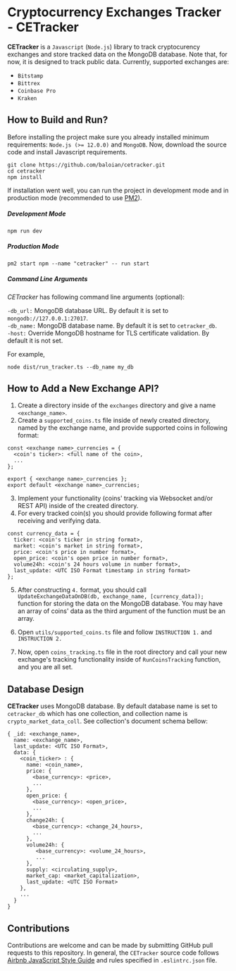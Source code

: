 # Cryptocurrency Exchanges Tracker - CETracker

**CETracker** is a `Javascript` (`Node.js`) library to track cryptocurency exchanges and store tracked data on the
MongoDB database. Note that, for now, it is designed to track public data.
Currently, supported exchanges are:
- `Bitstamp`
- `Bittrex`
- `Coinbase Pro`
- `Kraken`

## How to Build and Run?
Before installing the project make sure you already installed minimum requirements: `Node.js (>= 12.0.0)` and
`MongoDB`.  Now, download the source code and install Javascript requirements.

```
git clone https://github.com/baloian/cetracker.git
cd cetracker
npm install
```

If installation went well, you can run the project in development mode and in production mode (recommended to use
[PM2](https://pm2.keymetrics.io/)).

##### Development Mode

```
npm run dev
```

##### Production Mode

```
pm2 start npm --name "cetracker" -- run start
```

##### Command Line Arguments
*CETracker* has following command line arguments (optional):

`-db_url:` MongoDB database URL. By default it is set to `mongodb://127.0.0.1:27017`.\
`-db_name:` MongoDB database name. By default it is set to `cetracker_db`.\
`-host:` Override MongoDB hostname for TLS certificate validation. By default it is not set.

For example,

```
node dist/run_tracker.ts --db_name my_db
```


## How to Add a New Exchange API?
1. Create a directory inside of the `exchanges` directory and give a name `<exchange_name>`.
2. Create a `supported_coins.ts` file inside of newly created directory, named by the exchange name, and provide
supported coins in following format:

```
const <exchange name>_currencies = {
  <coin's ticker>: <full name of the coin>,
  ...
};

export { <exchange name>_currencies };
export default <exchange name>_currencies;
```

3. Implement your functionality (coins' tracking via Websocket and/or REST API) inside of the created directory.
4. For every tracked coin(s) you should provide following format after receiving and verifying data.

```
const currency_data = {
  ticker: <coin's ticker in string format>,
  market: <coin's market in string format>,
  price: <coin's price in number format>,
  open_price: <coin's open price in number format>,
  volume24h: <coin's 24 hours volume in number format>,
  last_update: <UTC ISO Format timestamp in string format>
};
```

5. After constructing `4.` format, you should call `UpdateExchangeDataOnDB(db, exchange_name, [currency_data]);`
function for storing the data on the MongoDB database. You may have an array of coins' data as the third argument of
the function must be an array.

6. Open `utils/supported_coins.ts` file and follow `INSTRUCTION 1.` and `INSTRUCTION 2.`

7. Now, open `coins_tracking.ts` file in the root directory and call your new exchange's tracking functionality
inside of `RunCoinsTracking` function, and you are all set.

## Database Design
**CETracker** uses MongoDB database. By default database name is set to `cetracker_db` which has one collection, and
collection name is `crypto_market_data_coll`. See collection's document schema bellow:

```
{ _id: <exchange_name>,
  name: <exchange_name>,
  last_update: <UTC ISO Format>,
  data: {
    <coin_ticker> : {
      name: <coin_name>,
      price: {
        <base_currency>: <price>,
        ...
      },
      open_price: {
        <base_currency>: <open_price>,
        ...
      },
      change24h: {
        <base_currency>: <change_24_hours>,
        ...
      },
      volume24h: {
         <base_currency>: <volume_24_hours>,
         ...
      },
      supply: <circulating_supply>,
      market_cap: <market_capitalization>,
      last_update: <UTC ISO Format>
    },
    ...
  }
}
```

## Contributions
Contributions are welcome and can be made by submitting GitHub pull requests to this repository. In general, the
`CETracker` source code follows [Airbnb JavaScript Style Guide](https://github.com/airbnb/javascript) and rules
specified in `.eslintrc.json` file.
